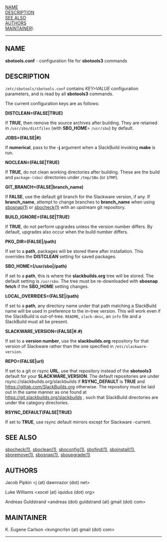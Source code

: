 [NAME](#name)\
[DESCRIPTION](#description)\
[SEE ALSO](#see-also)\
[AUTHORS](#authors)\
[MAINTAINER](#maintainer)\

------------------------------------------------------------------------

## NAME

**sbotools.conf** - configuration file for **sbotools3** commands

## DESCRIPTION

`/etc/sbotools/sbotools.conf` contains *KEY=VALUE* configuration
parameters, and is read by all **sbotools3** commands.

The current configuration keys are as follows:

**DISTCLEAN=(FALSE\|TRUE)**

If **TRUE**, then remove the source archives after building. They are
retained in `/usr/sbo/distfiles` (with **SBO_HOME**= `/usr/sbo`) by
default.

**JOBS=(FALSE\|#)**

If **numerical**, pass to the **-j** argument when a SlackBuild invoking
**make** is run.

**NOCLEAN=(FALSE\|TRUE)**

If **TRUE**, do not clean working directories after building. These are
the build and `package-(sbo)` directories under `/tmp/SBo` (or `$TMP`).

**GIT_BRANCH=(FALSE\|branch_name)**

If **FALSE**, use the default git branch for the Slackware version, if
any. If **branch_name**, attempt to change branches to **branch_name**
when using [sbosnap(1)](sbosnap.1.md) or [sbocheck(1)](sbocheck.1.md) with an upstream git
repository.

**BUILD_IGNORE=(FALSE\|TRUE)**

If **TRUE**, do not perform upgrades unless the version number differs.
By default, upgrades also occur when the build number differs.

**PKG_DIR=(FALSE\|/path)**

If set to a **path**, packages will be stored there after installation.
This overrides the **DISTCLEAN** setting for saved packages.

**SBO_HOME=(/usr/sbo\|/path)**

If set to a **path**, this is where the **slackbuilds.org** tree will be
stored. The default setting is `/usr/sbo`. The tree must be
re-downloaded with **sbosnap fetch** if the **SBO_HOME** setting
changes.

**LOCAL_OVERRIDES=(FALSE\|/path)**

If set to a **path**, any directory name under that path matching a
SlackBuild name will be used in preference to the in-tree version. This
will work even if the SlackBuild is out-of-tree. `README`, `slack-desc`,
an `info` file and a SlackBuild must all be present.

**SLACKWARE_VERSION=(FALSE\|#.#)**

If set to a **version number**, use the **slackbuilds.org** repository
for that version of Slackware rather than the one specified in
`/etc/slackware-version`.

**REPO=(FALSE\|url)**

If set to a git or rsync **URL**, use that repository instead of the
**sbotools3** default for your **SLACKWARE_VERSION**. The default
repositories are under rsync://slackbuilds.org/slackbuilds if
**RSYNC_DEFAULT** is **TRUE** and <https://gitlab.com/SlackBuilds.org>
otherwise. The repository must be laid out in the same manner as one
found at <https://git.slackbuilds.org/slackbuilds> , such that
SlackBuild directories are under the category directories.

**RSYNC_DEFAULT(FALSE\|TRUE)**

If set to **TRUE**, use rsync default mirrors except for Slackware
-current.

## SEE ALSO

[sbocheck(1)](sbocheck.1.md), [sboclean(1)](sboclean.1.md), [sboconfig(1)](sboconfig.1.md), [sbofind(1)](sbofind.1.md), [sboinstall(1)](sboinstall.1.md),
[sboremove(1)](sboremove.1.md), [sbosnap(1)](sbosnap.1.md), [sboupgrade(1)](sboupgrade.1.md)

## AUTHORS

Jacob Pipkin \<j (at) dawnrazor (dot) net\>

Luke Williams \<xocel (at) iquidus (dot) org\>

Andreas Guldstrand \<andreas (dot) guldstrand (at) gmail (dot) com\>

## MAINTAINER

K. Eugene Carlson \<kvngncrlsn (at) gmail (dot) com\>

------------------------------------------------------------------------
